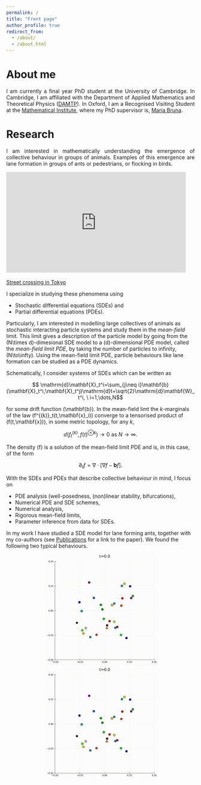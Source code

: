 ```yaml
---
permalink: /
title: "Front page"
author_profile: true
redirect_from: 
  - /about/
  - /about.html
---
```


<h1>About me</h1>
<p style='text-align: justify;'> 
I am currently a final year PhD student at the University of Cambridge. In Cambridge, I am affiliated with the Department of Applied Mathematics and Theoretical Physics  (<a href="https://www.damtp.cam.ac.uk/">DAMTP</a>). In Oxford, I am a Recognised Visiting Student at the <a href="https://www.maths.ox.ac.uk/">Mathematical Institute</a>, where my PhD supervisor is, <a href="https://people.maths.ox.ac.uk/bruna/">Maria Bruna</a>.</p>

<h1>Research</h1>
<p style='text-align: justify;'> 
I am interested in mathematically understanding the emergence of collective behaviour in groups of animals. Examples of this emergence are lane formation in groups of ants or pedestrians, or flocking in birds.
</p>
<iframe src="https://giphy.com/embed/KJQva3zYQ2rni" width="480" height="269" style="" frameBorder="0" class="giphy-embed" allowFullScreen></iframe><p><a href="https://giphy.com/gifs/tokyo-crossing-shibuya-KJQva3zYQ2rni">Street crossing in Tokyo</a></p>
<p style='text-align: justify;'> 
I specialize in studying these phenomena using
<ul>
  <li>Stochastic differential equations (SDEs) and </li>
  <li>Partial differential equations (PDEs).</li>
</ul> 

Particularly, I am interested in modelling large collectives of animals as stochastic interacting particle systems and study them in the <em>mean-field</em> limit. This limit gives a description of the particle model by going from the \(N\times d\)-dimesional SDE model to a \(d\)-dimensional PDE model, called the <em>mean-field limit PDE</em>, by taking the number of particles to infinity, \(N\to\infty\). Using the mean-field limit PDE, particle behaviours like lane formation can be studied as a PDE dynamics.

Schematically, I consider systems of SDEs which can be written as

$$ \mathrm{d}\mathbf{X}_t^i=\sum_{j\neq i}\mathbf{b}(\mathbf{X}_t^i,\mathbf{X}_t^j)\mathrm{d}t+\sqrt{2}\mathrm{d}\mathbf{W}_t^i, \ i=1,\dots,N$$

for some drift function \(\mathbf{b}\). In the mean-field limt the $k$-marginals of the law \(f^{(k)}_t(t,\mathbf{x}_i)\) converge to a tensorised product of \(f(t,\mathbf{x})\), in some metric topology, for any $k$,

$$ d(f^{(k)}_t,f(t)^{\otimes k})\to 0 \ \mathrm{as} \ N\to\infty.$$

The density \(f\) is a solution of the mean-field limit PDE and is, in this case, of the form 

$$ \partial_t f=\nabla\cdot[\nabla f-\mathbf{b} f].$$

With the SDEs and PDEs that describe collective behaviour in mind, I focus on
<ul>
  <li>PDE analysis (well-posedness, (non)linear stability, bifurcations),</li>
  <li>Numerical PDE and SDE schemes,</li>
  <li>Numerical analysis,</li>
  <li>Rigorous mean-field limits,</li>
  <li>Parameter inference from data for SDEs.</li>
</ul> 

In my work I have studied a SDE model for lane forming ants, together with my co-authors (see <a href="https://odewit8.github.io/publications/">Publications</a> for a link to the paper). We found the following two typical behaviours.
</p>

<p align="middle">
  <img src="images/clusters.gif" width="300" />
  <img src="images/clusters2.gif" width="300" /> 
</p>

<!-- <p align="middle">
  <img src="images/output.gif" width="400" />
  <img src="images/output2.gif" width="400" /> 
</p> -->
